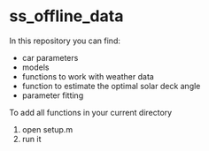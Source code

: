 # ss_offline_data

In this repository you can find:
- car parameters
- models
- functions to work with weather data
- function to estimate the optimal solar deck angle
- parameter fitting

To add all functions in your current directory
1. open setup.m
2. run it
